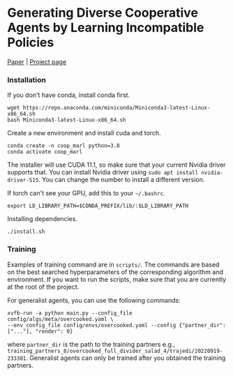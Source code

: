 # Generating Diverse Cooperative Agents by Learning Incompatible Policies

[Paper](https://openreview.net/forum?id=UkU05GOH7_6) | [Project page](https://sites.google.com/view/iclr-lipo-2023)

### Installation

If you don't have conda, install conda first.
```
wget https://repo.anaconda.com/miniconda/Miniconda3-latest-Linux-x86_64.sh
bash Miniconda3-latest-Linux-x86_64.sh
```

Create a new environment and install cuda and torch.
```
conda create -n coop_marl python=3.8
conda activate coop_marl
```

The installer will use CUDA 11.1, so make sure that your current Nvidia driver supports that.
You can install Nvidia driver using `sudo apt install nvidia-driver-515`. You can change the number to install a different version.

If torch can't see your GPU, add this to your `~/.bashrc`.
```
export LD_LIBRARY_PATH=$CONDA_PREFIX/lib/:$LD_LIBRARY_PATH
```

Installing dependencies.
```
./install.sh
```

### Training

Examples of training command are in `scripts/`. The commands are based on the best searched hyperparameters of the corresponding algorithm and environment. If you want to run the scripts, make sure that you are currently at the root of the project.

For generalist agents, you can use the following commands:
```
xvfb-run -a python main.py --config_file config/algs/meta/overcooked.yaml \
--env_config_file config/envs/overcooked.yaml --config {"partner_dir": ["..."], "render": 0}
```
where `partner_dir` is the path to the training partners e.g., `training_partners_8/overcooked_full_divider_salad_4/trajedi/20220919-233301`.
Generalist agents can only be trained after you obtained the training partners.
